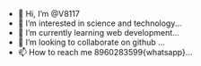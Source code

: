 - 👋 Hi, I’m @V8117
- 👀 I’m interested in science and technology...
- 🌱 I’m currently learning web development...
- 💞️ I’m looking to collaborate on github ...
- 📫 How to reach me 8960283599{whatsapp}...

<!---
V8117/V8117 is a ✨ special ✨ repository because its `README.md` (this file) appears on your GitHub profile.
You can click the Preview link to take a look at your changes.
--->

